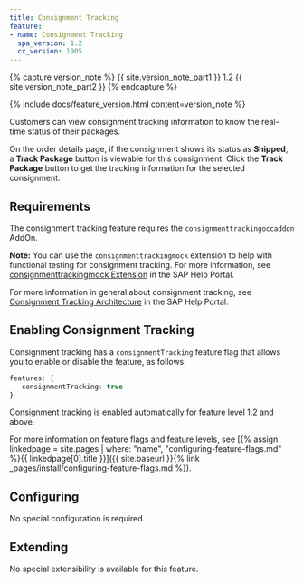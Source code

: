 ```yaml
---
title: Consignment Tracking
feature:
- name: Consignment Tracking
  spa_version: 1.2
  cx_version: 1905
---
```


{% capture version_note %}
{{ site.version_note_part1 }} 1.2 {{ site.version_note_part2 }}
{% endcapture %}

{% include docs/feature_version.html content=version_note %}

Customers can view consignment tracking information to know the real-time status of their packages.

On the order details page, if the consignment shows its status as **Shipped**, a **Track Package** button is viewable for this consignment. Click the **Track Package** button to get the tracking information for the selected consignment.

## Requirements

The consignment tracking feature requires the `consignmenttrackingoccaddon` AddOn.

**Note:** You can use the `consignmenttrackingmock` extension to help with functional testing for consignment tracking. For more information, see [consignmenttrackingmock Extension](https://help.sap.com/viewer/4c33bf189ab9409e84e589295c36d96e/latest/en-US/965bf5b729b646ac9a3f33cbebfd0a20.html) in the SAP Help Portal.

For more information in general about consignment tracking, see [Consignment Tracking Architecture](https://help.sap.com/viewer/4c33bf189ab9409e84e589295c36d96e/latest/en-US/6eafde9f14e243d6a53e0bfbfd6996bc.html) in the SAP Help Portal.

## Enabling Consignment Tracking

Consignment tracking has a `consignmentTracking` feature flag that allows you to enable or disable the feature, as follows:

```typescript
features: {
   consignmentTracking: true
}
```

Consignment tracking is enabled automatically for feature level 1.2 and above.

For more information on feature flags and feature levels, see [{% assign linkedpage = site.pages | where: "name", "configuring-feature-flags.md" %}{{ linkedpage[0].title }}]({{ site.baseurl }}{% link _pages/install/configuring-feature-flags.md %}).

## Configuring

No special configuration is required.

## Extending

No special extensibility is available for this feature.
